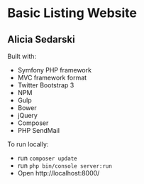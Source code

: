 Basic Listing Website
=====================

Alicia Sedarski
---------------

Built with:
  * Symfony PHP framework
  * MVC framework format
  * Twitter Bootstrap 3
  * NPM
  * Gulp
  * Bower
  * jQuery
  * Composer
  * PHP SendMail

To run locally:
  * run `composer update`
  * run `php bin/console server:run`
  * Open http://localhost:8000/
